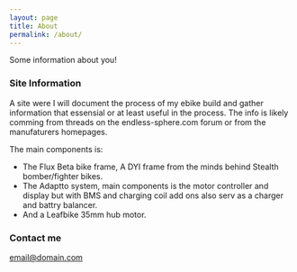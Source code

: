 ```yaml
---
layout: page
title: About
permalink: /about/
---
```


Some information about you!

### Site Information

A site were I will document the process of my ebike build and gather information that essensial or at least useful in the process. The info is likely comming from threads on the endless-sphere.com forum or from the manufaturers homepages. 

The main components is:
* The Flux Beta bike frame, A DYI frame from the minds behind Stealth bomber/fighter bikes.
* The Adaptto system, main components is the motor controller and display but with BMS and charging coil add ons also serv as a charger and battry balancer. 
* And a Leafbike 35mm hub motor.


### Contact me

[email@domain.com](mailto:email@domain.com)
